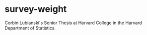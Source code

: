 # survey-weight
Corbin Lubianski's Senior Thesis at Harvard College in the Harvard Department of Statistics.
